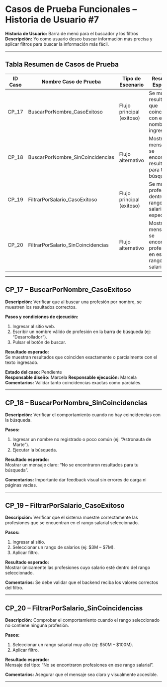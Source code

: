 # Casos de Prueba Funcionales – Historia de Usuario #7  
**Historia de Usuario:** Barra de menú para el buscador y los filtros  
**Descripción:** Yo como usuario deseo buscar información más precisa y aplicar filtros para buscar la información más fácil.

---

## Tabla Resumen de Casos de Prueba

| ID Caso | Nombre Caso de Prueba              | Tipo de Escenario        | Resultado Esperado                                                                 | Estado    |
|---------|-------------------------------------|---------------------------|-------------------------------------------------------------------------------------|-----------|
| CP_17   | BuscarPorNombre_CasoExitoso           | Flujo principal (exitoso)   | Se muestran resultados que coinciden con el nombre ingresado                       | Pendiente |
| CP_18   | BuscarPorNombre_SinCoincidencias    | Flujo alternativo         | Mostrar mensaje “No se encontraron resultados para tu búsqueda”                    | Pendiente |
| CP_19   | FiltrarPorSalario_CasoExitoso         | Flujo principal (exitoso)   | Se muestran profesiones dentro del rango salarial especificado                     | Pendiente |
| CP_20   | FiltrarPorSalario_SinCoincidencias  | Flujo alternativo         | Mostrar mensaje “No se encontraron profesiones en ese rango salarial”              | Pendiente |

---

## CP_17 – BuscarPorNombre_CasoExitoso

**Descripción:** Verificar que al buscar una profesión por nombre, se muestren los resultados correctos.

**Pasos y condiciones de ejecución:**
1. Ingresar al sitio web.
2. Escribir un nombre válido de profesión en la barra de búsqueda (ej: “Desarrollador”).
3. Pulsar el botón de buscar.

**Resultado esperado:**  
Se muestran resultados que coinciden exactamente o parcialmente con el texto ingresado.

**Estado del caso:** Pendiente  
**Responsable diseño:** Marcela 
**Responsable ejecución:** Marcela
**Comentarios:** Validar tanto coincidencias exactas como parciales.

---

## CP_18 – BuscarPorNombre_SinCoincidencias

**Descripción:** Verificar el comportamiento cuando no hay coincidencias con la búsqueda.

**Pasos:**
1. Ingresar un nombre no registrado o poco común (ej: “Astronauta de Marte”).
2. Ejecutar la búsqueda.

**Resultado esperado:**  
Mostrar un mensaje claro: “No se encontraron resultados para tu búsqueda”.

**Comentarios:** Importante dar feedback visual sin errores de carga ni páginas vacías.

---

## CP_19 – FiltrarPorSalario_CasoExitoso

**Descripción:** Verificar que el sistema muestre correctamente las profesiones que se encuentran en el rango salarial seleccionado.

**Pasos:**
1. Ingresar al sitio.
2. Seleccionar un rango de salarios (ej: $3M – $7M).
3. Aplicar filtro.

**Resultado esperado:**  
Mostrar únicamente las profesiones cuyo salario esté dentro del rango seleccionado.

**Comentarios:** Se debe validar que el backend reciba los valores correctos del filtro.

---

## CP_20 – FiltrarPorSalario_SinCoincidencias

**Descripción:** Comprobar el comportamiento cuando el rango seleccionado no contiene ninguna profesión.

**Pasos:**
1. Seleccionar un rango salarial muy alto (ej: $50M – $100M).
2. Aplicar filtro.

**Resultado esperado:**  
Mensaje del tipo: “No se encontraron profesiones en ese rango salarial”.

**Comentarios:** Asegurar que el mensaje sea claro y visualmente accesible.

---